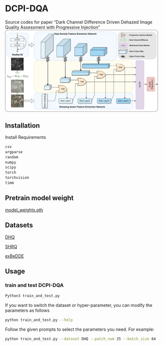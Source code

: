 # DCPI-DQA

Source codes for paper “Dark Channel Difference Driven Dehazed Image Quality Assessment with Progressive Injection”
![](image/first.png)

## Installation

Install Requirements

```bash
csv
argparse
random
numpy
scipy
torch
torchvision
timm
```

## Pretrain model weight
[model_weights.pth](https://drive.google.com/drive/folders/1Kuwp1A4Cp_motDROqSdmJUu-Y4tr6Ykp?usp=sharing)

## Datasets
[DHQ](https://www.terabox.com/chinese/sharing/link?surl=uK-uwnqHgOdj67y7JAC2Gg)

[SHRQ](https://www.terabox.com/chinese/sharing/link?surl=8Cu2qUHGH7BuRnJvzj0ioA)

[exBeDDE](https://drive.google.com/file/d/1swAyQS-j9QNTvLwsCJgbFXnjscB86CeL/view)

## Usage

### train and test DCPI-DQA

```bash
Python3 train_and_test.py
```

If you want to switch the dataset or hyper-parameter, you can modify the parameters as follows

```bash
python train_and_test.py --help
```

Follow the given prompts to select the parameters you need. For example:

```bash
python train_and_test.py --dataset DHQ --patch_num 25 --batch_size 64 --lr 2e-5 --epochs 6
```


